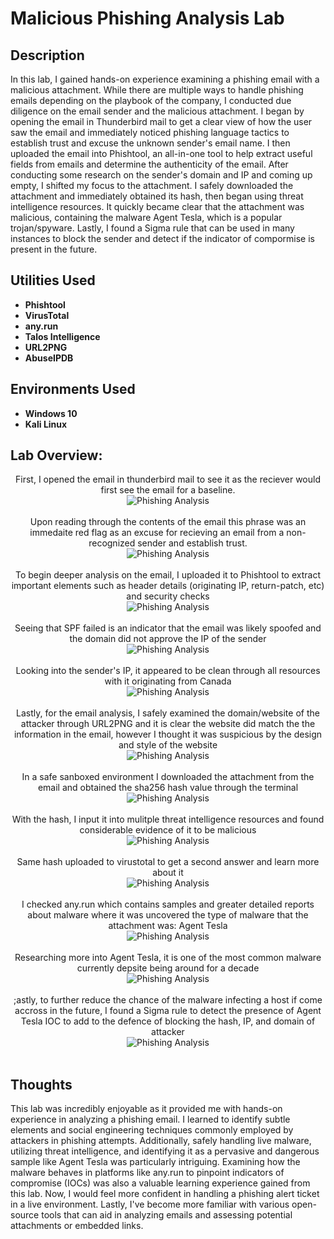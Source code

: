 <h1>Malicious Phishing Analysis Lab</h1>


<h2>Description</h2>
In this lab, I gained hands-on experience examining a phishing email with a malicious attachment. While there are multiple ways to handle phishing emails depending on the playbook of the company, I conducted due diligence on the email sender and the malicious attachment. I began by opening the email in Thunderbird mail to get a clear view of how the user saw the email and immediately noticed phishing language tactics to establish trust and excuse the unknown sender's email name. I then uploaded the email into Phishtool, an all-in-one tool to help extract useful fields from emails and determine the authenticity of the email. After conducting some research on the sender's domain and IP and coming up empty, I shifted my focus to the attachment. I safely downloaded the attachment and immediately obtained its hash, then began using threat intelligence resources. It quickly became clear that the attachment was malicious, containing the malware Agent Tesla, which is a popular trojan/spyware. Lastly, I found a Sigma rule that can be used in many instances to block the sender and detect if the indicator of compormise is present in the future.
<br />
<h2>Utilities Used</h2>

- <b>Phishtool</b> 
- <b>VirusTotal</b>
- <b>any.run</b>
- <b>Talos Intelligence</b>
- <b>URL2PNG</b>
- <b>AbuseIPDB</b>


<h2>Environments Used </h2>

- <b>Windows 10</b> 
- <b>Kali Linux</b> 
<h2>Lab Overview:</h2>

<p align="center">
First, I opened the email in thunderbird mail to see it as the reciever would first see the email for a baseline.<br/>
<img src="https://github.com/KirkDJohnson/Phishing-Analysis/assets/164972007/09861a53-26a7-4811-99ab-39306c7b8355"  alt="Phishing Analysis"/>
<br />
<br />
Upon reading through the contents of the email this phrase was an immedaite red flag as an excuse for recieving an email from a non-recognized sender and establish trust.<br/>
<img src="https://github.com/KirkDJohnson/Phishing-Analysis/assets/164972007/2cb37b20-d467-4831-a70f-a5093a402a53"  alt="Phishing Analysis"/>
<br />
<br />
To begin deeper analysis on the email, I uploaded it to Phishtool to extract important elements such as header details (originating IP, return-patch, etc) and security checks<br/>
<img src="https://github.com/KirkDJohnson/Phishing-Analysis/assets/164972007/934ffc37-1350-4938-afb8-069775d09376"  alt="Phishing Analysis"/>
<br />
<br /> 
Seeing that SPF failed is an indicator that the email was likely spoofed and the domain did not approve the IP of the sender<br/>
<img src="https://github.com/KirkDJohnson/Phishing-Analysis/assets/164972007/dd103df2-0747-479f-9bff-9fc2223163ad"  alt="Phishing Analysis"/>
<br />
<br /> 
Looking into the sender's IP, it appeared to be clean through all resources with it originating from Canada<br/>
<img src="https://github.com/KirkDJohnson/Phishing-Analysis/assets/164972007/fe77a94b-bb87-4f1b-a898-03576f453f39"  alt="Phishing Analysis"/>
<br />
<br />
Lastly, for the email analysis, I safely examined the domain/website of the attacker through URL2PNG and it is clear the website did match the the information in the email, however I thought it was suspicious by the design and style of the website<br/>
<img src="https://github.com/KirkDJohnson/Phishing-Analysis/assets/164972007/69a5544a-b12c-42a9-b691-4ad56390e881"  alt="Phishing Analysis"/>
<br />
<br /> 
In a safe sanboxed environment I downloaded the attachment from the email and obtained the sha256 hash value through the terminal <br/>
<img src="https://github.com/KirkDJohnson/Phishing-Analysis/assets/164972007/874820ef-c1e5-4a75-91ba-71ca5d57f270"  alt="Phishing Analysis"/>
<br />
<br />
With the hash, I input it into mulitple threat intelligence resources and found considerable evidence of it to be malicious<br/>
<img src="https://github.com/KirkDJohnson/Phishing-Analysis/assets/164972007/0635ea6c-c16b-4bd9-967f-d7d8fdcf2049"  alt="Phishing Analysis"/>
<br />
<br />
Same hash uploaded to virustotal to get a second answer and learn more about it<br/>
<img src="https://github.com/KirkDJohnson/Phishing-Analysis/assets/164972007/6ad43c5d-a161-447f-99c8-cf1f9fc4c99e"  alt="Phishing Analysis"/>
<br />
<br />
 I checked any.run which contains samples and greater detailed reports about malware where it was uncovered the type of malware that the attachment was: Agent Tesla<br/>
<img src="https://github.com/KirkDJohnson/Phishing-Analysis/assets/164972007/981cba13-cba7-4196-a931-5d48c63736b7"  alt="Phishing Analysis"/>
<br />
<br />
Researching more into Agent Tesla, it is one of the most common malware currently depsite being around for a decade  <br/>
<img src="https://github.com/KirkDJohnson/Phishing-Analysis/assets/164972007/e2b92b11-f412-465b-b6bf-6040ec87342c"  alt="Phishing Analysis"/>
<br />
<br />
;astly, to further reduce the chance of the malware infecting a host if come accross in the future, I found a Sigma rule to detect the presence of Agent Tesla IOC to add to the defence of blocking the hash, IP, and domain of attacker<br/>
<img src="https://github.com/KirkDJohnson/Phishing-Analysis/assets/164972007/9b966f9f-0fb2-4c04-adf0-f2c717b62809"  alt="Phishing Analysis"/>
<br />
<br />

<h2>Thoughts</h2>
This lab was incredibly enjoyable as it provided me with hands-on experience in analyzing a phishing email. I learned to identify subtle elements and social engineering techniques commonly employed by attackers in phishing attempts. Additionally, safely handling live malware, utilizing threat intelligence, and identifying it as a pervasive and dangerous sample like Agent Tesla was particularly intriguing. Examining how the malware behaves in platforms like any.run to pinpoint indicators of compromise (IOCs) was also a valuable learning experience gained from this lab. Now, I would feel  more confident in handling a phishing alert ticket in a live environment. Lastly, I've become more familiar with various open-source tools that can aid in analyzing emails and assessing potential attachments or embedded links.
<!--
 ```diff
- text in red
+ text in green
! text in orange
# text in gray
@@ text in purple (and bold)@@
```
--!>
